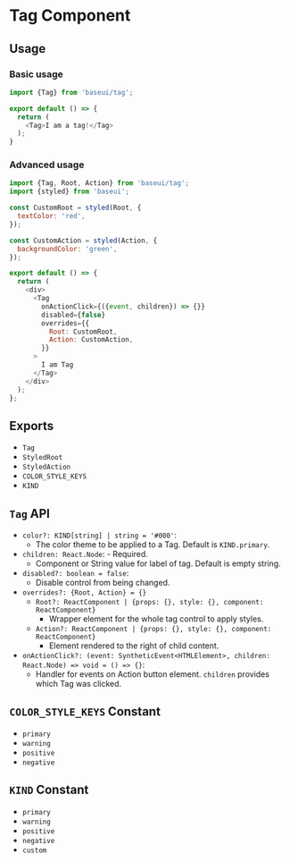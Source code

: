 # Tag Component

## Usage

### Basic usage

```js
import {Tag} from 'baseui/tag';

export default () => {
  return (
    <Tag>I am a tag!</Tag>
  );
}
```

### Advanced usage

```js
import {Tag, Root, Action} from 'baseui/tag';
import {styled} from 'baseui';

const CustomRoot = styled(Root, {
  textColor: 'red',
});

const CustomAction = styled(Action, {
  backgroundColor: 'green',
});

export default () => {
  return (
    <div>
      <Tag
        onActionClick={({event, children}) => {}}
        disabled={false}
        overrides={{
          Root: CustomRoot,
          Action: CustomAction,
        }}
      >
        I am Tag
      </Tag>
    </div>
  );
};
```

## Exports

* `Tag`
* `StyledRoot`
* `StyledAction`
* `COLOR_STYLE_KEYS`
* `KIND`

## `Tag` API

* `color?: KIND[string] | string = '#000'`:
  * The color theme to be applied to a Tag. Default is `KIND.primary`.
* `children: React.Node`: - Required.
  * Component or String value for label of tag. Default is empty string.
* `disabled?: boolean = false`:
  * Disable control from being changed.
* `overrides?: {Root, Action} = {}`
  * `Root?: ReactComponent | {props: {}, style: {}, component: ReactComponent}`
    * Wrapper element for the whole tag control to apply styles.
  * `Action?: ReactComponent | {props: {}, style: {}, component: ReactComponent}`
    * Element rendered to the right of child content.
* `onActionClick?: (event: SyntheticEvent<HTMLElement>, children: React.Node) => void = () => {}`:
  * Handler for events on Action button element. `children` provides which Tag was clicked.

## `COLOR_STYLE_KEYS` Constant

* `primary`
* `warning`
* `positive`
* `negative`

## `KIND` Constant

* `primary`
* `warning`
* `positive`
* `negative`
* `custom`
